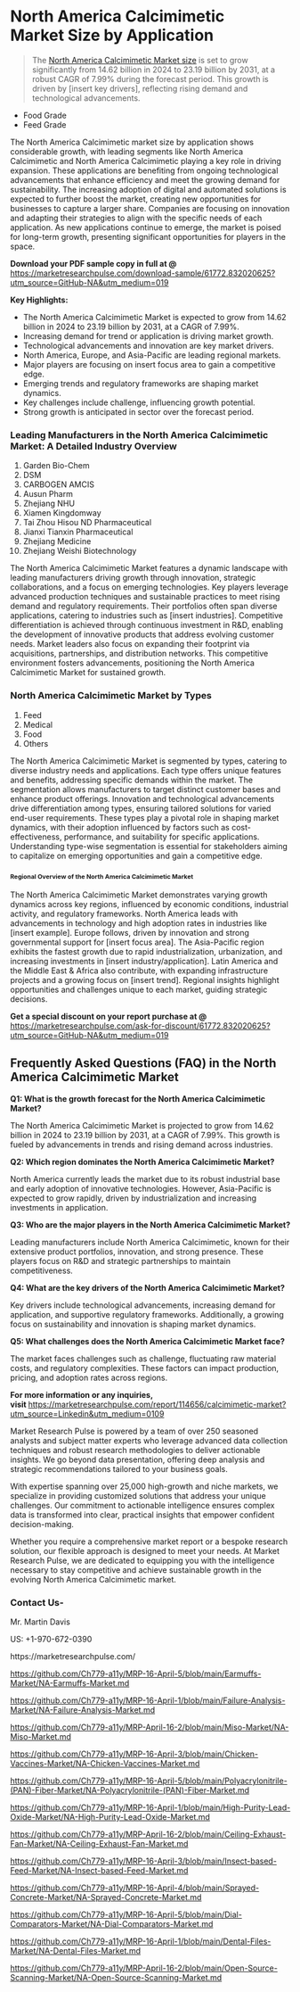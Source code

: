 <h1>North America Calcimimetic Market&nbsp;Size by Application</h1><blockquote><p>The <a href="https://marketresearchpulse.com/download-sample/61772.832020625?utm_source=GitHub-NA&amp;utm_medium=019">North America Calcimimetic Market size</a> is set to grow significantly from 14.62 billion in 2024 to 23.19 billion by 2031, at a robust CAGR of 7.99% during the forecast period. This growth is driven by [insert key drivers], reflecting rising demand and technological advancements.</p></blockquote><ul><li>Food Grade<li> Feed Grade</li></ul><p>The North America Calcimimetic market size by application shows considerable growth, with leading segments like North America Calcimimetic and North America Calcimimetic playing a key role in driving expansion. These applications are benefiting from ongoing technological advancements that enhance efficiency and meet the growing demand for sustainability. The increasing adoption of digital and automated solutions is expected to further boost the market, creating new opportunities for businesses to capture a larger share. Companies are focusing on innovation and adapting their strategies to align with the specific needs of each application. As new applications continue to emerge, the market is poised for long-term growth, presenting significant opportunities for players in the space.</p><p><strong>Download your PDF sample copy in full at @ </strong><a href="https://marketresearchpulse.com/download-sample/61772.832020625?utm_source=GitHub-NA&amp;utm_medium=019">https://marketresearchpulse.com/download-sample/61772.832020625?utm_source=GitHub-NA&amp;utm_medium=019</a></p><p><strong>Key Highlights: </strong></p><ul><li>The North America Calcimimetic Market is expected to grow from 14.62 billion in 2024 to 23.19 billion by 2031, at a CAGR of 7.99%.</li><li>Increasing demand for trend or application is driving market growth.</li><li>Technological advancements and innovation are key market drivers.</li><li>North America, Europe, and Asia-Pacific are leading regional markets.</li><li>Major players are focusing on insert focus area to gain a competitive edge.</li><li>Emerging trends and regulatory frameworks are shaping market dynamics.</li><li>Key challenges include challenge, influencing growth potential.</li><li>Strong growth is anticipated in sector over the forecast period.</li></ul><h3>Leading Manufacturers in the North America Calcimimetic Market: A Detailed Industry Overview</h3><ol><li>Garden Bio-Chem</li><li>DSM</li><li>CARBOGEN AMCIS</li><li>Ausun Pharm</li><li>Zhejiang NHU</li><li>Xiamen Kingdomway</li><li>Tai Zhou Hisou ND Pharmaceutical</li><li>Jianxi Tianxin Pharmaceutical</li><li>Zhejiang Medicine</li><li>Zhejiang Weishi Biotechnology</li></ol><div class="flex max-w-full flex-col flex-grow"><div class="min-h-8 text-message flex w-full flex-col items-end gap-2 whitespace-normal break-words [.text-message+&amp;]:mt-5" dir="auto" data-message-author-role="assistant" data-message-id="fd8432e4-4910-450d-b182-61b7bfb0a01f" data-message-model-slug="gpt-4o"><div class="flex w-full flex-col gap-1 empty:hidden first:pt-[3px]"><div class="markdown prose w-full break-words dark:prose-invert light"><p>The North America Calcimimetic Market features a dynamic landscape with leading manufacturers driving growth through innovation, strategic collaborations, and a focus on emerging technologies. Key players leverage advanced production techniques and sustainable practices to meet rising demand and regulatory requirements. Their portfolios often span diverse applications, catering to industries such as [insert industries]. Competitive differentiation is achieved through continuous investment in R&amp;D, enabling the development of innovative products that address evolving customer needs. Market leaders also focus on expanding their footprint via acquisitions, partnerships, and distribution networks. This competitive environment fosters advancements, positioning the North America Calcimimetic Market for sustained growth.</p></div></div></div></div><h3>North America Calcimimetic Market by Types</h3><ol><li>Feed<li> Medical<li> Food<li> Others</li></ol><div class="flex max-w-full flex-col flex-grow"><div class="min-h-8 text-message flex w-full flex-col items-end gap-2 whitespace-normal break-words [.text-message+&amp;]:mt-5" dir="auto" data-message-author-role="assistant" data-message-id="084470be-0bb7-4664-bddf-5156b4f41249" data-message-model-slug="gpt-4o-mini"><div class="flex w-full flex-col gap-1 empty:hidden first:pt-[3px]"><div class="markdown prose w-full break-words dark:prose-invert light"><p>The North America Calcimimetic Market is segmented by types, catering to diverse industry needs and applications. Each type offers unique features and benefits, addressing specific demands within the market. The segmentation allows manufacturers to target distinct customer bases and enhance product offerings. Innovation and technological advancements drive differentiation among types, ensuring tailored solutions for varied end-user requirements. These types play a pivotal role in shaping market dynamics, with their adoption influenced by factors such as cost-effectiveness, performance, and suitability for specific applications. Understanding type-wise segmentation is essential for stakeholders aiming to capitalize on emerging opportunities and gain a competitive edge.</p></div></div></div></div><h3><span style="font-size: 11px;">Regional Overview of the North America Calcimimetic Market</span></h3><div class="flex max-w-full flex-col flex-grow"><div class="min-h-8 text-message flex w-full flex-col items-end gap-2 whitespace-normal break-words [.text-message+&amp;]:mt-5" dir="auto" data-message-author-role="assistant" data-message-id="e9038762-ce64-4e30-91c9-9bd413514231" data-message-model-slug="gpt-4o-mini"><div class="flex w-full flex-col gap-1 empty:hidden first:pt-[3px]"><div class="markdown prose w-full break-words dark:prose-invert light"><p>The North America Calcimimetic Market demonstrates varying growth dynamics across key regions, influenced by economic conditions, industrial activity, and regulatory frameworks. North America leads with advancements in technology and high adoption rates in industries like [insert example]. Europe follows, driven by innovation and strong governmental support for [insert focus area]. The Asia-Pacific region exhibits the fastest growth due to rapid industrialization, urbanization, and increasing investments in [insert industry/application]. Latin America and the Middle East &amp; Africa also contribute, with expanding infrastructure projects and a growing focus on [insert trend]. Regional insights highlight opportunities and challenges unique to each market, guiding strategic decisions.</p></div></div></div></div><p><strong>Get a special discount on your report purchase at @ </strong><a href="https://marketresearchpulse.com/ask-for-discount/61772.832020625?utm_source=GitHub-NA&amp;utm_medium=019">https://marketresearchpulse.com/ask-for-discount/61772.832020625?utm_source=GitHub-NA&amp;utm_medium=019</a></p><h2>Frequently Asked Questions (FAQ) in the North America Calcimimetic Market</h2><p><strong>Q1: What is the growth forecast for the North America Calcimimetic Market?</strong></p><p>The North America Calcimimetic Market is projected to grow from 14.62 billion in 2024 to 23.19 billion by 2031, at a CAGR of 7.99%. This growth is fueled by advancements in trends and rising demand across industries.</p><p><strong>Q2: Which region dominates the North America Calcimimetic Market?</strong></p><p>North America currently leads the market due to its robust industrial base and early adoption of innovative technologies. However, Asia-Pacific is expected to grow rapidly, driven by industrialization and increasing investments in application.</p><p><strong>Q3: Who are the major players in the North America Calcimimetic Market?</strong></p><p>Leading manufacturers include North America Calcimimetic, known for their extensive product portfolios, innovation, and strong presence. These players focus on R&amp;D and strategic partnerships to maintain competitiveness.</p><p><strong>Q4: What are the key drivers of the North America Calcimimetic Market?</strong></p><p>Key drivers include technological advancements, increasing demand for application, and supportive regulatory frameworks. Additionally, a growing focus on sustainability and innovation is shaping market dynamics.</p><p><strong>Q5: What challenges does the North America Calcimimetic Market face?</strong></p><p>The market faces challenges such as challenge, fluctuating raw material costs, and regulatory complexities. These factors can impact production, pricing, and adoption rates across regions.</p><p><strong>For more information or any inquiries, visit&nbsp;</strong><a href="https://marketresearchpulse.com/report/114656/calcimimetic-market?utm_source=Linkedin&utm_medium=0109">https://marketresearchpulse.com/report/114656/calcimimetic-market?utm_source=Linkedin&utm_medium=0109</a></p><p>Market Research Pulse is powered by a team of over 250 seasoned analysts and subject matter experts who leverage advanced data collection techniques and robust research methodologies to deliver actionable insights. We go beyond data presentation, offering deep analysis and strategic recommendations tailored to your business goals.</p><p>With expertise spanning over 25,000 high-growth and niche markets, we specialize in providing customized solutions that address your unique challenges. Our commitment to actionable intelligence ensures complex data is transformed into clear, practical insights that empower confident decision-making.</p><p>Whether you require a comprehensive market report or a bespoke research solution, our flexible approach is designed to meet your needs. At Market Research Pulse, we are dedicated to equipping you with the intelligence necessary to stay competitive and achieve sustainable growth in the evolving North America Calcimimetic market.</p><h3><strong>Contact Us-</strong></h3><p>Mr. Martin Davis</p><p>US: +1-970-672-0390</p><p>https://marketresearchpulse.com/</p><p><a href="https://github.com/Ch779-a11y/MRP-16-April-5/blob/main/Earmuffs-Market/NA-Earmuffs-Market.md">https://github.com/Ch779-a11y/MRP-16-April-5/blob/main/Earmuffs-Market/NA-Earmuffs-Market.md</a></p><p><a href="https://github.com/Ch779-a11y/MRP-16-April-1/blob/main/Failure-Analysis-Market/NA-Failure-Analysis-Market.md">https://github.com/Ch779-a11y/MRP-16-April-1/blob/main/Failure-Analysis-Market/NA-Failure-Analysis-Market.md</a></p><p><a href="https://github.com/Ch779-a11y/MRP-April-16-2/blob/main/Miso-Market/NA-Miso-Market.md">https://github.com/Ch779-a11y/MRP-April-16-2/blob/main/Miso-Market/NA-Miso-Market.md</a></p><p><a href="https://github.com/Ch779-a11y/MRP-16-April-3/blob/main/Chicken-Vaccines-Market/NA-Chicken-Vaccines-Market.md">https://github.com/Ch779-a11y/MRP-16-April-3/blob/main/Chicken-Vaccines-Market/NA-Chicken-Vaccines-Market.md</a></p><p><a href="https://github.com/Ch779-a11y/MRP-16-April-5/blob/main/Polyacrylonitrile-(PAN)-Fiber-Market/NA-Polyacrylonitrile-(PAN)-Fiber-Market.md">https://github.com/Ch779-a11y/MRP-16-April-5/blob/main/Polyacrylonitrile-(PAN)-Fiber-Market/NA-Polyacrylonitrile-(PAN)-Fiber-Market.md</a></p><p><a href="https://github.com/Ch779-a11y/MRP-16-April-1/blob/main/High-Purity-Lead-Oxide-Market/NA-High-Purity-Lead-Oxide-Market.md">https://github.com/Ch779-a11y/MRP-16-April-1/blob/main/High-Purity-Lead-Oxide-Market/NA-High-Purity-Lead-Oxide-Market.md</a></p><p><a href="https://github.com/Ch779-a11y/MRP-April-16-2/blob/main/Ceiling-Exhaust-Fan-Market/NA-Ceiling-Exhaust-Fan-Market.md">https://github.com/Ch779-a11y/MRP-April-16-2/blob/main/Ceiling-Exhaust-Fan-Market/NA-Ceiling-Exhaust-Fan-Market.md</a></p><p><a href="https://github.com/Ch779-a11y/MRP-16-April-3/blob/main/Insect-based-Feed-Market/NA-Insect-based-Feed-Market.md">https://github.com/Ch779-a11y/MRP-16-April-3/blob/main/Insect-based-Feed-Market/NA-Insect-based-Feed-Market.md</a></p><p><a href="https://github.com/Ch779-a11y/MRP-16-April-4/blob/main/Sprayed-Concrete-Market/NA-Sprayed-Concrete-Market.md">https://github.com/Ch779-a11y/MRP-16-April-4/blob/main/Sprayed-Concrete-Market/NA-Sprayed-Concrete-Market.md</a></p><p><a href="https://github.com/Ch779-a11y/MRP-16-April-5/blob/main/Dial-Comparators-Market/NA-Dial-Comparators-Market.md">https://github.com/Ch779-a11y/MRP-16-April-5/blob/main/Dial-Comparators-Market/NA-Dial-Comparators-Market.md</a></p><p><a href="https://github.com/Ch779-a11y/MRP-16-April-1/blob/main/Dental-Files-Market/NA-Dental-Files-Market.md">https://github.com/Ch779-a11y/MRP-16-April-1/blob/main/Dental-Files-Market/NA-Dental-Files-Market.md</a></p><p><a href="https://github.com/Ch779-a11y/MRP-April-16-2/blob/main/Open-Source-Scanning-Market/NA-Open-Source-Scanning-Market.md">https://github.com/Ch779-a11y/MRP-April-16-2/blob/main/Open-Source-Scanning-Market/NA-Open-Source-Scanning-Market.md</a></p>
